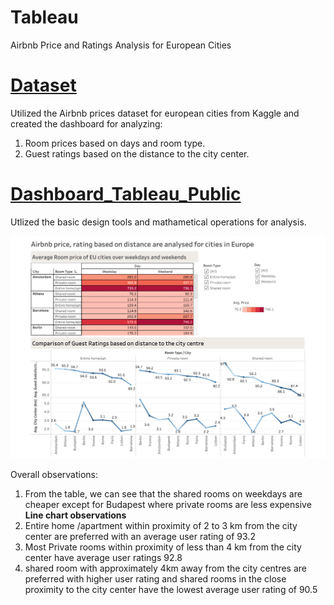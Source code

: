# Tableau
Airbnb Price and Ratings Analysis for European Cities
# [Dataset](https://www.kaggle.com/datasets/dipeshkhemani/airbnb-cleaned-europe-dataset)
Utilized the Airbnb prices dataset for european cities from Kaggle and created the dashboard for analyzing:
<ol>
<li>Room prices based on days and room type.</li>
<li>Guest ratings based on the distance to the city center.</li>
</ol>

# [Dashboard_Tableau_Public](https://prod-uk-a.online.tableau.com/#/site/ramyacsejkuddf0510a5a/views/AirbnbPriceandRatingAnalysis/AirbnbPriceandRatingAnalysis?:iid=1)
Utlized the basic design tools and mathametical operations for analysis.


![Dashboard](https://github.com/RamyaJayaramanCseJku/Tableau/blob/10c86034b6f9cc012379d121b7890b0e28bcc669/Airbnb_Price_Rating%20_Analysis.png)

Overall observations:<br/>
<ol>
<li>
From the table, we can see that the shared rooms on weekdays are cheaper except for Budapest where private rooms are less expensive</li>
  <b>Line chart observations</b>
   <li>Entire home /apartment within proximity of 2 to 3 km from the city center are preferred with an average user rating of 93.2 </li>
  <li>Most Private rooms within proximity of less than 4 km from the city center have average user ratings 92.8 </li>
<li>shared room with approximately 4km away from the city centres are preferred with higher user rating and shared rooms in the close proximity to the city center have the lowest average user rating of 90.5</li>
</ol>


